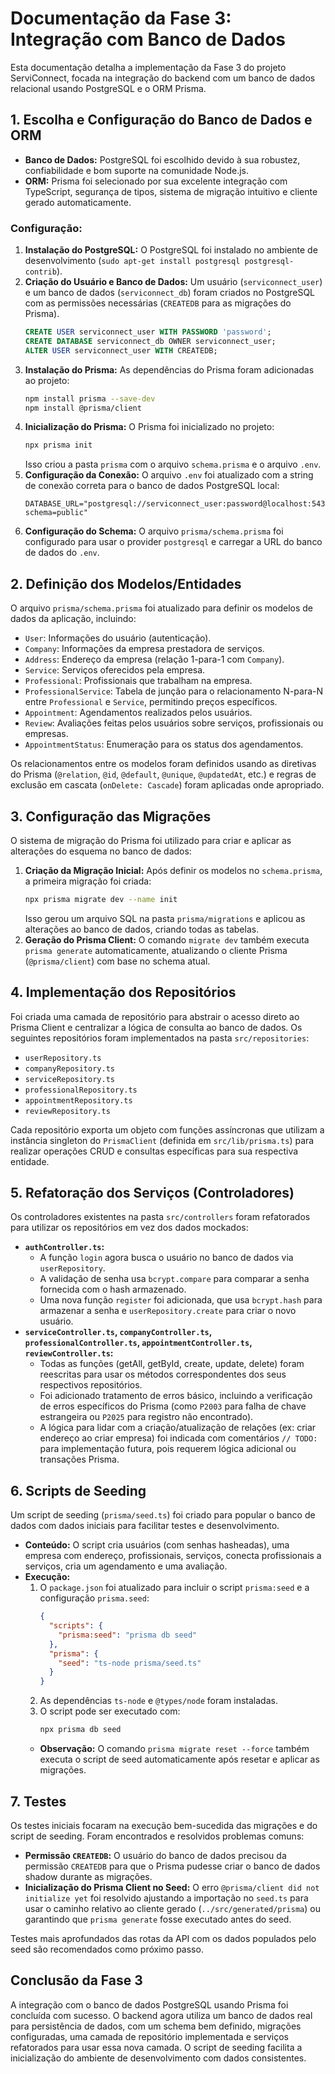 # Documentação da Fase 3: Integração com Banco de Dados

Esta documentação detalha a implementação da Fase 3 do projeto ServiConnect, focada na integração do backend com um banco de dados relacional usando PostgreSQL e o ORM Prisma.

## 1. Escolha e Configuração do Banco de Dados e ORM

*   **Banco de Dados:** PostgreSQL foi escolhido devido à sua robustez, confiabilidade e bom suporte na comunidade Node.js.
*   **ORM:** Prisma foi selecionado por sua excelente integração com TypeScript, segurança de tipos, sistema de migração intuitivo e cliente gerado automaticamente.

### Configuração:

1.  **Instalação do PostgreSQL:** O PostgreSQL foi instalado no ambiente de desenvolvimento (`sudo apt-get install postgresql postgresql-contrib`).
2.  **Criação do Usuário e Banco de Dados:** Um usuário (`serviconnect_user`) e um banco de dados (`serviconnect_db`) foram criados no PostgreSQL com as permissões necessárias (`CREATEDB` para as migrações do Prisma).
    ```sql
    CREATE USER serviconnect_user WITH PASSWORD 'password';
    CREATE DATABASE serviconnect_db OWNER serviconnect_user;
    ALTER USER serviconnect_user WITH CREATEDB;
    ```
3.  **Instalação do Prisma:** As dependências do Prisma foram adicionadas ao projeto:
    ```bash
    npm install prisma --save-dev
    npm install @prisma/client
    ```
4.  **Inicialização do Prisma:** O Prisma foi inicializado no projeto:
    ```bash
    npx prisma init
    ```
    Isso criou a pasta `prisma` com o arquivo `schema.prisma` e o arquivo `.env`.
5.  **Configuração da Conexão:** O arquivo `.env` foi atualizado com a string de conexão correta para o banco de dados PostgreSQL local:
    ```dotenv
    DATABASE_URL="postgresql://serviconnect_user:password@localhost:5432/serviconnect_db?schema=public"
    ```
6.  **Configuração do Schema:** O arquivo `prisma/schema.prisma` foi configurado para usar o provider `postgresql` e carregar a URL do banco de dados do `.env`.

## 2. Definição dos Modelos/Entidades

O arquivo `prisma/schema.prisma` foi atualizado para definir os modelos de dados da aplicação, incluindo:

*   `User`: Informações do usuário (autenticação).
*   `Company`: Informações da empresa prestadora de serviços.
*   `Address`: Endereço da empresa (relação 1-para-1 com `Company`).
*   `Service`: Serviços oferecidos pela empresa.
*   `Professional`: Profissionais que trabalham na empresa.
*   `ProfessionalService`: Tabela de junção para o relacionamento N-para-N entre `Professional` e `Service`, permitindo preços específicos.
*   `Appointment`: Agendamentos realizados pelos usuários.
*   `Review`: Avaliações feitas pelos usuários sobre serviços, profissionais ou empresas.
*   `AppointmentStatus`: Enumeração para os status dos agendamentos.

Os relacionamentos entre os modelos foram definidos usando as diretivas do Prisma (`@relation`, `@id`, `@default`, `@unique`, `@updatedAt`, etc.) e regras de exclusão em cascata (`onDelete: Cascade`) foram aplicadas onde apropriado.

## 3. Configuração das Migrações

O sistema de migração do Prisma foi utilizado para criar e aplicar as alterações do esquema no banco de dados:

1.  **Criação da Migração Inicial:** Após definir os modelos no `schema.prisma`, a primeira migração foi criada:
    ```bash
    npx prisma migrate dev --name init
    ```
    Isso gerou um arquivo SQL na pasta `prisma/migrations` e aplicou as alterações ao banco de dados, criando todas as tabelas.
2.  **Geração do Prisma Client:** O comando `migrate dev` também executa `prisma generate` automaticamente, atualizando o cliente Prisma (`@prisma/client`) com base no schema atual.

## 4. Implementação dos Repositórios

Foi criada uma camada de repositório para abstrair o acesso direto ao Prisma Client e centralizar a lógica de consulta ao banco de dados. Os seguintes repositórios foram implementados na pasta `src/repositories`:

*   `userRepository.ts`
*   `companyRepository.ts`
*   `serviceRepository.ts`
*   `professionalRepository.ts`
*   `appointmentRepository.ts`
*   `reviewRepository.ts`

Cada repositório exporta um objeto com funções assíncronas que utilizam a instância singleton do `PrismaClient` (definida em `src/lib/prisma.ts`) para realizar operações CRUD e consultas específicas para sua respectiva entidade.

## 5. Refatoração dos Serviços (Controladores)

Os controladores existentes na pasta `src/controllers` foram refatorados para utilizar os repositórios em vez dos dados mockados:

*   **`authController.ts`:**
    *   A função `login` agora busca o usuário no banco de dados via `userRepository`.
    *   A validação de senha usa `bcrypt.compare` para comparar a senha fornecida com o hash armazenado.
    *   Uma nova função `register` foi adicionada, que usa `bcrypt.hash` para armazenar a senha e `userRepository.create` para criar o novo usuário.
*   **`serviceController.ts`, `companyController.ts`, `professionalController.ts`, `appointmentController.ts`, `reviewController.ts`:**
    *   Todas as funções (getAll, getById, create, update, delete) foram reescritas para usar os métodos correspondentes dos seus respectivos repositórios.
    *   Foi adicionado tratamento de erros básico, incluindo a verificação de erros específicos do Prisma (como `P2003` para falha de chave estrangeira ou `P2025` para registro não encontrado).
    *   A lógica para lidar com a criação/atualização de relações (ex: criar endereço ao criar empresa) foi indicada com comentários `// TODO:` para implementação futura, pois requerem lógica adicional ou transações Prisma.

## 6. Scripts de Seeding

Um script de seeding (`prisma/seed.ts`) foi criado para popular o banco de dados com dados iniciais para facilitar testes e desenvolvimento.

*   **Conteúdo:** O script cria usuários (com senhas hasheadas), uma empresa com endereço, profissionais, serviços, conecta profissionais a serviços, cria um agendamento e uma avaliação.
*   **Execução:**
    1.  O `package.json` foi atualizado para incluir o script `prisma:seed` e a configuração `prisma.seed`:
        ```json
        {
          "scripts": {
            "prisma:seed": "prisma db seed"
          },
          "prisma": {
            "seed": "ts-node prisma/seed.ts"
          }
        }
        ```
    2.  As dependências `ts-node` e `@types/node` foram instaladas.
    3.  O script pode ser executado com:
        ```bash
        npx prisma db seed
        ```
    *   **Observação:** O comando `prisma migrate reset --force` também executa o script de seed automaticamente após resetar e aplicar as migrações.

## 7. Testes

Os testes iniciais focaram na execução bem-sucedida das migrações e do script de seeding. Foram encontrados e resolvidos problemas comuns:

*   **Permissão `CREATEDB`:** O usuário do banco de dados precisou da permissão `CREATEDB` para que o Prisma pudesse criar o banco de dados shadow durante as migrações.
*   **Inicialização do Prisma Client no Seed:** O erro `@prisma/client did not initialize yet` foi resolvido ajustando a importação no `seed.ts` para usar o caminho relativo ao cliente gerado (`../src/generated/prisma`) ou garantindo que `prisma generate` fosse executado antes do seed.

Testes mais aprofundados das rotas da API com os dados populados pelo seed são recomendados como próximo passo.

## Conclusão da Fase 3

A integração com o banco de dados PostgreSQL usando Prisma foi concluída com sucesso. O backend agora utiliza um banco de dados real para persistência de dados, com um schema bem definido, migrações configuradas, uma camada de repositório implementada e serviços refatorados para usar essa nova camada. O script de seeding facilita a inicialização do ambiente de desenvolvimento com dados consistentes.
